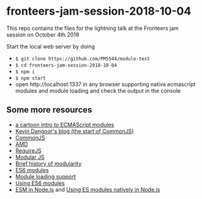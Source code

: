 # fronteers-jam-session-2018-10-04

This repo contains the files for the lightning talk at the Fronteers jam session on October 4th 2018

Start the local web server by doing

* `$ git clone https://github.com/PM5544/module-test`
* `$ cd fronteers-jam-session-2018-10-04`
* `$ npm i`
* `$ npm start`
* open http://localhost:1337 in any browser supporting native ecmascript modules and module loading and check the output in the console



## Some more resources
- [a cartoon intro to ECMAScript modules](https://hacks.mozilla.org/2018/03/es-modules-a-cartoon-deep-dive/)
- [Kevin Dangoor's blog (the start of CommonJS)](http://www.blueskyonmars.com/2009/01/29/what-server-side-javascript-needs/)
- [CommonJS](http://www.commonjs.org/history/)
- [AMD](https://github.com/amdjs/amdjs-api/wiki/AMD)
- [RequireJS](https://requirejs.org/docs/history.html)
- [Modular JS](https://addyosmani.com/writing-modular-js/)
- [Brief history of modularity](https://ponyfoo.com/articles/brief-history-of-modularity)
- [ES6 modules](http://2ality.com/2014/09/es6-modules-final.html)
- [Module loading support](https://caniuse.com/#feat=es6-module)
- [Using ES6 modules](https://developers.google.com/web/fundamentals/primers/modules)
- [ESM in Node.js](https://nodejs.org/api/esm.html) and [Using ES modules natively in Node.js](http://2ality.com/2017/09/native-esm-node.html)

